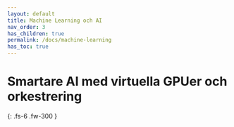 ```yaml
---
layout: default
title: Machine Learning och AI
nav_order: 3
has_children: true
permalink: /docs/machine-learning
has_toc: true
---
```


# Smartare AI med virtuella GPUer och orkestrering


{: .fs-6 .fw-300 }